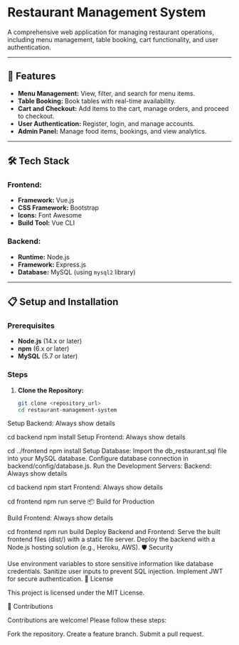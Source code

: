 # Restaurant Management System

A comprehensive web application for managing restaurant operations, including menu management, table booking, cart functionality, and user authentication.

---

## 🚀 Features

- **Menu Management:** View, filter, and search for menu items.
- **Table Booking:** Book tables with real-time availability.
- **Cart and Checkout:** Add items to the cart, manage orders, and proceed to checkout.
- **User Authentication:** Register, login, and manage accounts.
- **Admin Panel:** Manage food items, bookings, and view analytics.

---

## 🛠️ Tech Stack

### Frontend:
- **Framework:** Vue.js
- **CSS Framework:** Bootstrap
- **Icons:** Font Awesome
- **Build Tool:** Vue CLI

### Backend:
- **Runtime:** Node.js
- **Framework:** Express.js
- **Database:** MySQL (using `mysql2` library)

---

## 📋 Setup and Installation

### Prerequisites
- **Node.js** (14.x or later)
- **npm** (6.x or later)
- **MySQL** (5.7 or later)

### Steps

1. **Clone the Repository:**
   ```bash
   git clone <repository_url>
   cd restaurant-management-system

Setup Backend:
Always show details

cd backend
npm install
Setup Frontend:
Always show details

cd ../frontend
npm install
Setup Database:
Import the db_restaurant.sql file into your MySQL database.
Configure database connection in backend/config/database.js.
Run the Development Servers:
Backend:
Always show details

cd backend
npm start
Frontend:
Always show details

cd frontend
npm run serve
📦 Build for Production

Build Frontend:
Always show details

cd frontend
npm run build
Deploy Backend and Frontend:
Serve the built frontend files (dist/) with a static file server.
Deploy the backend with a Node.js hosting solution (e.g., Heroku, AWS).
🛡️ Security

Use environment variables to store sensitive information like database credentials.
Sanitize user inputs to prevent SQL injection.
Implement JWT for secure authentication.
📖 License

This project is licensed under the MIT License.

🤝 Contributions

Contributions are welcome! Please follow these steps:

Fork the repository.
Create a feature branch.
Submit a pull request.

